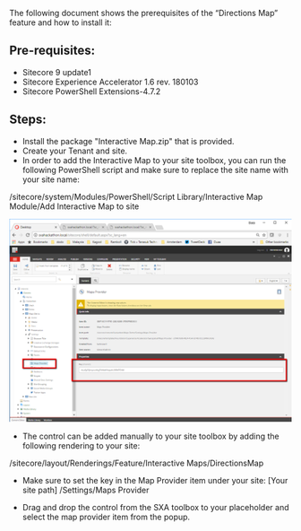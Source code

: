 
The following document shows the prerequisites of the “Directions Map” feature and how to install it:

## Pre-requisites:

- Sitecore 9 update1
- Sitecore Experience Accelerator 1.6 rev. 180103 
- Sitecore PowerShell Extensions-4.7.2

## Steps:
- Install the package "Interactive Map.zip" that is provided.
- Create your Tenant and site.
- In order to add the Interactive Map to your site toolbox, you can run the following PowerShell script and make sure to replace the site name with your site name:
 
/sitecore/system/Modules/PowerShell/Script Library/Interactive Map Module/Add Interactive Map to site

![p5](images/p1.png?raw=true "p5")

- The control can be added manually to your site toolbox by adding the following rendering to your site:

/sitecore/layout/Renderings/Feature/Interactive Maps/DirectionsMap

- Make sure to set the key in the Map Provider item under your site:
[Your site path] /Settings/Maps Provider

- Drag and drop the control from the SXA toolbox to your placeholder and select the map provider item from the popup.
